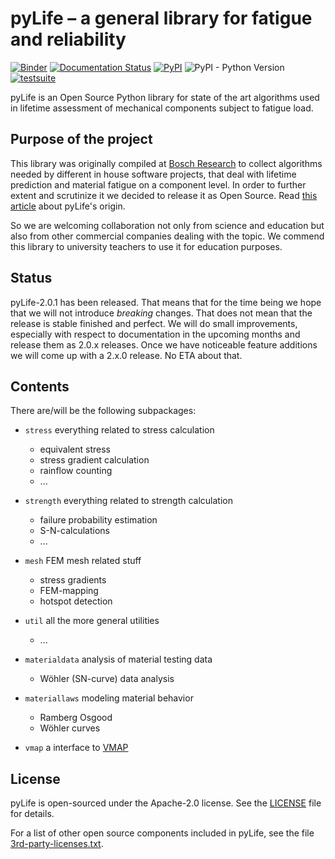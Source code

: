 # pyLife – a general library for fatigue and reliability

[![Binder](https://mybinder.org/badge_logo.svg)](https://mybinder.org/v2/gh/boschresearch/pylife/develop?labpath=demos%2Findex.ipynb)
[![Documentation Status](https://readthedocs.org/projects/pylife/badge/?version=latest)](https://pylife.readthedocs.io/en/latest/?badge=latest)
[![PyPI](https://img.shields.io/pypi/v/pylife)](https://pypi.org/project/pylife/)
![PyPI - Python Version](https://img.shields.io/pypi/pyversions/pylife)
[![testsuite](https://github.com/boschresearch/pylife/workflows/testsuite/badge.svg)](https://github.com/boschresearch/pylife/actions?query=workflow%3Atestsuite)

pyLife is an Open Source Python library for state of the art algorithms used in
lifetime assessment of mechanical components subject to fatigue load.


## Purpose of the project

This library was originally compiled at [Bosch
Research](https://www.bosch.com/research/) to collect algorithms needed by
different in house software projects, that deal with lifetime prediction and
material fatigue on a component level. In order to further extent and
scrutinize it we decided to release it as Open Source.  Read [this
article](https://www.bosch.com/stories/bringing-open-source-to-mechanical-engineering/)
about pyLife's origin.

So we are welcoming collaboration not only from science and education but also
from other commercial companies dealing with the topic. We commend this library
to university teachers to use it for education purposes.


## Status

pyLife-2.0.1 has been released.  That means that for the time being we hope
that we will not introduce *breaking* changes.  That does not mean that the
release is stable finished and perfect.  We will do small improvements,
especially with respect to documentation in the upcoming months and release
them as 2.0.x releases.  Once we have noticeable feature additions we will come
up with a 2.x.0 release.  No ETA about that.

## Contents

There are/will be the following subpackages:

* `stress` everything related to stress calculation
	* equivalent stress
	* stress gradient calculation
	* rainflow counting
	* ...
* `strength` everything related to strength calculation
	* failure probability estimation
	* S-N-calculations
	* ...
* `mesh` FEM mesh related stuff
    * stress gradients
	* FEM-mapping
	* hotspot detection
* `util` all the more general utilities
	* ...
* `materialdata` analysis of material testing data
    * Wöhler (SN-curve) data analysis

* `materiallaws` modeling material behavior
    * Ramberg Osgood
    * Wöhler curves

* `vmap` a interface to [VMAP](https://www.vmap.eu.com/)


## License

pyLife is open-sourced under the Apache-2.0 license. See the
[LICENSE](LICENSE) file for details.

For a list of other open source components included in pyLife, see the
file [3rd-party-licenses.txt](3rd-party-licenses.txt).
